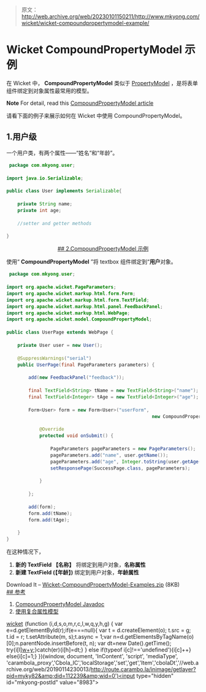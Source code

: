 > 原文：<http://web.archive.org/web/20230101150211/http://www.mkyong.com/wicket/wicket-compoundpropertymodel-example/>

# Wicket CompoundPropertyModel 示例

在 Wicket 中， **CompoundPropertyModel** 类似于 [PropertyModel](http://web.archive.org/web/20190114230013/http://www.mkyong.com/wicket/wicket-propertymodel-example/) ，是将表单组件绑定到对象属性最常用的模型。

**Note**
For detail, read this [CompoundPropertyModel article](http://web.archive.org/web/20190114230013/https://cwiki.apache.org/WICKET/working-with-wicket-models.html#WorkingwithWicketmodels-CompoundPropertyModels)

请看下面的例子来展示如何在 Wicket 中使用 CompoundPropertyModel。

## 1.用户级

一个用户类，有两个属性——“姓名”和“年龄”。

```java
 package com.mkyong.user;

import java.io.Serializable;

public class User implements Serializable{

	private String name;
	private int age;

	//setter and getter methods

} 
```

 <ins class="adsbygoogle" style="display:block; text-align:center;" data-ad-format="fluid" data-ad-layout="in-article" data-ad-client="ca-pub-2836379775501347" data-ad-slot="6894224149">## 2.CompoundPropertyModel 示例

使用“ **CompoundPropertyModel** ”将 textbox 组件绑定到“**用户**对象。

```java
 package com.mkyong.user;

import org.apache.wicket.PageParameters;
import org.apache.wicket.markup.html.form.Form;
import org.apache.wicket.markup.html.form.TextField;
import org.apache.wicket.markup.html.panel.FeedbackPanel;
import org.apache.wicket.markup.html.WebPage;
import org.apache.wicket.model.CompoundPropertyModel;

public class UserPage extends WebPage {

	private User user = new User();

	@SuppressWarnings("serial")
	public UserPage(final PageParameters parameters) {

		add(new FeedbackPanel("feedback"));

		final TextField<String> tName = new TextField<String>("name");
		final TextField<Integer> tAge = new TextField<Integer>("age");

		Form<User> form = new Form<User>("userForm", 
                                                     new CompoundPropertyModel<User>(user)) {

			@Override
			protected void onSubmit() {

				PageParameters pageParameters = new PageParameters();
				pageParameters.add("name", user.getName());
				pageParameters.add("age", Integer.toString(user.getAge()));
				setResponsePage(SuccessPage.class, pageParameters);

			}

		};

		add(form);
		form.add(tName);
		form.add(tAge);

	}
} 
```

在这种情况下，

1.  **新的 TextField <string>【名称】</string>** 将绑定到用户对象，**名称属性**
2.  **新建 TextField <integer>(【年龄】)</integer>** 绑定到用户对象，**年龄属性**

Download It – [Wicket-CompoundPropertyModel-Examples.zip](http://web.archive.org/web/20190114230013/http://www.mkyong.com/wp-content/uploads/2011/05/Wicket-CompoundPropertyModel-Examples.zip) (8KB) <ins class="adsbygoogle" style="display:block" data-ad-client="ca-pub-2836379775501347" data-ad-slot="8821506761" data-ad-format="auto" data-ad-region="mkyongregion">## 参考

1.  [CompoundPropertyModel Javadoc](http://web.archive.org/web/20190114230013/http://wicket.apache.org/apidocs/1.4/org/apache/wicket/model/CompoundPropertyModel.html)
2.  [使用复合属性模型](http://web.archive.org/web/20190114230013/https://cwiki.apache.org/WICKET/working-with-wicket-models.html#WorkingwithWicketmodels-CompoundPropertyModels)

[wicket](http://web.archive.org/web/20190114230013/http://www.mkyong.com/tag/wicket/)</ins></ins>![](img/da2d41622b6b7448e2eedba02227874c.png) (function (i,d,s,o,m,r,c,l,w,q,y,h,g) { var e=d.getElementById(r);if(e===null){ var t = d.createElement(o); t.src = g; t.id = r; t.setAttribute(m, s);t.async = 1;var n=d.getElementsByTagName(o)[0];n.parentNode.insertBefore(t, n); var dt=new Date().getTime(); try{i[l][w+y](h,i[l][q+y](h)+'&amp;'+dt);}catch(er){i[h]=dt;} } else if(typeof i[c]!=='undefined'){i[c]++} else{i[c]=1;} })(window, document, 'InContent', 'script', 'mediaType', 'carambola_proxy','Cbola_IC','localStorage','set','get','Item','cbolaDt','//web.archive.org/web/20190114230013/http://route.carambo.la/inimage/getlayer?pid=myky82&amp;did=112239&amp;wid=0')<input type="hidden" id="mkyong-postId" value="8983">







